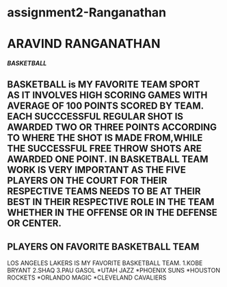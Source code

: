 # assignment2-Ranganathan
# ARAVIND RANGANATHAN
##### BASKETBALL
BASKETBALL is MY FAVORITE **TEAM SPORT** <br>AS IT INVOLVES HIGH SCORING GAMES WITH AVERAGE OF 100 POINTS SCORED BY TEAM. EACH SUCCCESSFUL REGULAR SHOT IS AWARDED TWO OR THREE POINTS ACCORDING TO WHERE THE SHOT IS MADE FROM,WHILE THE SUCCESSFUL FREE THROW SHOTS ARE AWARDED ONE POINT. IN BASKETBALL TEAM WORK IS VERY IMPORTANT AS THE **FIVE PLAYERS** ON THE COURT FOR THEIR RESPECTIVE TEAMS NEEDS TO BE AT THEIR BEST IN THEIR RESPECTIVE ROLE IN THE TEAM WHETHER IN THE OFFENSE OR IN THE DEFENSE OR CENTER.  
---

## PLAYERS ON FAVORITE BASKETBALL TEAM
LOS ANGELES LAKERS IS MY FAVORITE BASKETBALL TEAM.
1.KOBE BRYANT
2.SHAQ
3.PAU GASOL
*UTAH JAZZ
*PHOENIX SUNS
*HOUSTON ROCKETS
*ORLANDO MAGIC
*CLEVELAND CAVALIERS

